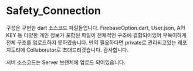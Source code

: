 # Safety_Connection

구성은 구현한 dart 소스코드 파일들입니다.
FirebaseOption.dart, User.json, API KEY 등 다양한 개인 정보가 포함된 파일이 전체적인 구조에 결합되어있어 부득이하게 전체 구조를 업로드하지 못하였습니다.
만약 필요하다면 private로 관리되고있는 레포지토리에 Collaborator로 초대드리겠습니다. 감사합니다.

서버 소스코드는 Server 브랜치에 업로드 되어있습니다.
